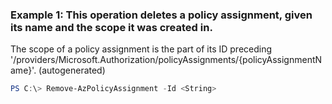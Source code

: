 ### Example 1: This operation deletes a policy assignment, given its name and the scope it was created in.
The scope of a policy assignment is the part of its ID preceding '/providers/Microsoft.Authorization/policyAssignments/{policyAssignmentName}'. (autogenerated)
```powershell
PS C:\> Remove-AzPolicyAssignment -Id <String>
```


